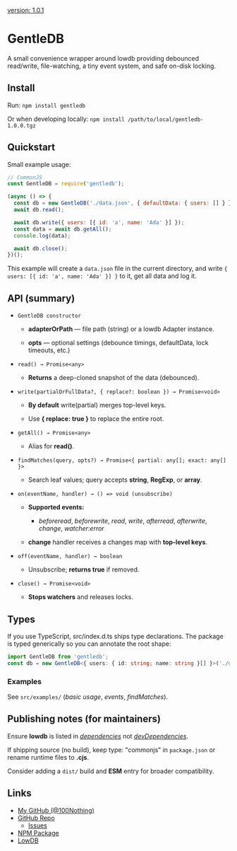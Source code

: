 [version: 1.0.1](https://github.com/100Nothing/gentledb/releases/tag/v1.0.1)

# GentleDB

A small convenience wrapper around lowdb providing debounced read/write, file-watching, a tiny event system, and safe on-disk locking.

## Install

Run:
`npm install gentledb`

Or when developing locally:
`npm install /path/to/local/gentledb-1.0.0.tgz`

## Quickstart

Small example usage:

```js
// CommonJS
const GentleDB = require('gentledb');

(async () => {
  const db = new GentleDB('./data.json', { defaultData: { users: [] } });
  await db.read();

  await db.write({ users: [{ id: 'a', name: 'Ada' }] });
  const data = await db.getAll();
  console.log(data);

  await db.close();
})();
```

This example will create a `data.json` file in the current directory, and write `{ users: [{ id: 'a', name: 'Ada' }] }` to it, get all data and log it.

## API (summary)

- `GentleDB constructor`

    - **adapterOrPath** — file path (string) or a lowdb Adapter instance.

    - **opts** — optional settings (debounce timings, defaultData, lock timeouts, etc.)

- `read() → Promise<any>`

    - **Returns** a deep-cloned snapshot of the data (debounced).

- `write(partialOrFullData?, { replace?: boolean }) → Promise<void>`

    - **By default** write(partial) merges top-level keys.

    - Use **{ replace: true }** to replace the entire root.

- `getAll() → Promise<any>`

    - Alias for **read()**.

- `findMatches(query, opts?) → Promise<{ partial: any[]; exact: any[] }>`

    - Search leaf values; query accepts **string**, **RegExp**, or **array**.

- `on(eventName, handler) → () => void (unsubscribe)`

    - **Supported events:**

        - *beforeread*, *beforewrite*, *read*, *write*, *afterread*, *afterwrite*, *change*, *watcher:error*

    - **change** handler receives a changes map with **top-level keys**.

- `off(eventName, handler) → boolean`

    - Unsubscribe; **returns true** if removed.

- `close() → Promise<void>`

    - **Stops watchers** and releases locks.

## Types

If you use TypeScript, src/index.d.ts ships type declarations. The package is typed generically so you can annotate the root shape:

```ts
import GentleDB from 'gentledb';
const db = new GentleDB<{ users: { id: string; name: string }[] }>('./data.json');
```

### Examples

See `src/examples/` (*basic usage*, *events*, *findMatches*).

## Publishing notes (for maintainers)

Ensure **lowdb** is listed in <u>*dependencies*</u> not <u>*devDependencies*</u>.

If shipping source (no build), keep type: "commonjs" in `package.json` or rename runtime files to **.cjs**.

Consider adding a `dist/` build and **ESM** entry for broader compatibility.

## Links

- [My GitHub (@100Nothing)](https://github.com/100Nothing)
- [GitHub Repo](https://github.com/100Nothing/gentledb)
    - [Issues](https://github.com/100Nothing/gentledb/issues)
- [NPM Package](https://www.npmjs.com/package/gentledb)
- [LowDB](https://github.com/typicode/lowdb)